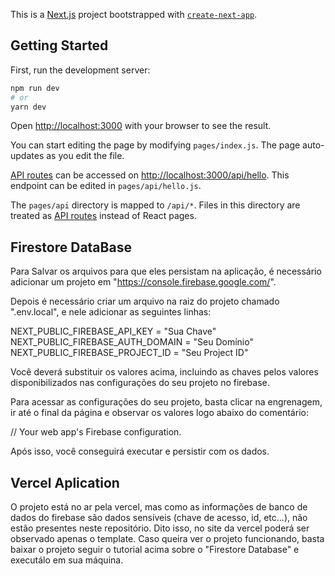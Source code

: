 This is a [Next.js](https://nextjs.org/) project bootstrapped with [`create-next-app`](https://github.com/vercel/next.js/tree/canary/packages/create-next-app).

## Getting Started

First, run the development server:

```bash
npm run dev
# or
yarn dev
```

Open [http://localhost:3000](http://localhost:3000) with your browser to see the result.

You can start editing the page by modifying `pages/index.js`. The page auto-updates as you edit the file.

[API routes](https://nextjs.org/docs/api-routes/introduction) can be accessed on [http://localhost:3000/api/hello](http://localhost:3000/api/hello). This endpoint can be edited in `pages/api/hello.js`.

The `pages/api` directory is mapped to `/api/*`. Files in this directory are treated as [API routes](https://nextjs.org/docs/api-routes/introduction) instead of React pages.

## Firestore DataBase

Para Salvar os arquivos para que eles persistam na aplicação, é necessário adicionar um projeto em "https://console.firebase.google.com/". 

Depois é necessário criar um arquivo na raiz do projeto chamado ".env.local", e nele adicionar as seguintes linhas:

NEXT_PUBLIC_FIREBASE_API_KEY =  "Sua Chave"
NEXT_PUBLIC_FIREBASE_AUTH_DOMAIN = "Seu Domínio"
NEXT_PUBLIC_FIREBASE_PROJECT_ID = "Seu Project ID"

Você deverá substituir os valores acima, incluindo as chaves pelos valores disponibilizados nas configurações do seu projeto no firebase.

Para acessar as configurações do seu projeto, basta clicar na engrenagem, ir até o final da página e observar os valores logo abaixo do comentário:

// Your web app's Firebase configuration.

Após isso, você conseguirá executar e persistir com os dados.

## Vercel Aplication

O projeto está no ar pela vercel, mas como as informações de banco de dados do firebase são dados sensíveis (chave de acesso, id, etc...), não estão presentes neste repositório. Dito isso, no site da vercel poderá ser observado apenas o template. Caso queira ver o projeto funcionando, basta baixar o projeto seguir o tutorial acima sobre o "Firestore Database" e executálo em sua máquina.
